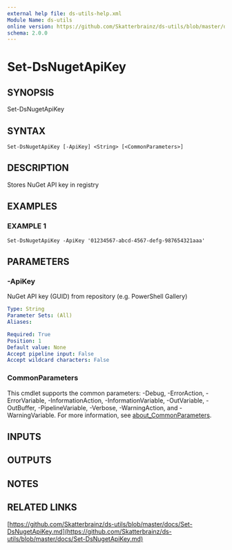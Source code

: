 ```yaml
---
external help file: ds-utils-help.xml
Module Name: ds-utils
online version: https://github.com/Skatterbrainz/ds-utils/blob/master/docs/Set-DsNugetApiKey.md
schema: 2.0.0
---
```


# Set-DsNugetApiKey

## SYNOPSIS
Set-DsNugetApiKey

## SYNTAX

```
Set-DsNugetApiKey [-ApiKey] <String> [<CommonParameters>]
```

## DESCRIPTION
Stores NuGet API key in registry

## EXAMPLES

### EXAMPLE 1
```
Set-DsNugetApiKey -ApiKey '01234567-abcd-4567-defg-987654321aaa'
```

## PARAMETERS

### -ApiKey
NuGet API key (GUID) from repository (e.g.
PowerShell Gallery)

```yaml
Type: String
Parameter Sets: (All)
Aliases:

Required: True
Position: 1
Default value: None
Accept pipeline input: False
Accept wildcard characters: False
```

### CommonParameters
This cmdlet supports the common parameters: -Debug, -ErrorAction, -ErrorVariable, -InformationAction, -InformationVariable, -OutVariable, -OutBuffer, -PipelineVariable, -Verbose, -WarningAction, and -WarningVariable. For more information, see [about_CommonParameters](http://go.microsoft.com/fwlink/?LinkID=113216).

## INPUTS

## OUTPUTS

## NOTES

## RELATED LINKS

[https://github.com/Skatterbrainz/ds-utils/blob/master/docs/Set-DsNugetApiKey.md](https://github.com/Skatterbrainz/ds-utils/blob/master/docs/Set-DsNugetApiKey.md)

